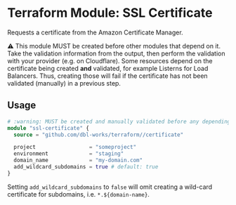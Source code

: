 # Terraform Module: SSL Certificate

Requests a certificate from the Amazon Certificate Manager.

:warning: This module MUST be created before other modules that depend on it.
Take the validation information from the output, then perform the validation with your provider (e.g. on Cloudflare).
Some resources depend on the certificate being created **and** validated, for example Listerns for Load Balancers.
Thus, creating those will fail if the certificate has not been validated (manually) in a previous step.


## Usage

```terraform
# :warning: MUST be created and manually validated before any depending ressources
module "ssl-certificate" {
  source = "github.com/dbl-works/terraform//certificate"

  project                 = "someproject"
  environment             = "staging"
  domain_name             = "my-domain.com"
  add_wildcard_subdomains = true # default: true
}
```

Setting `add_wildcard_subdomains` to `false` will omit creating a wild-card certificate for subdomains, i.e. `*.${domain-name}`.
